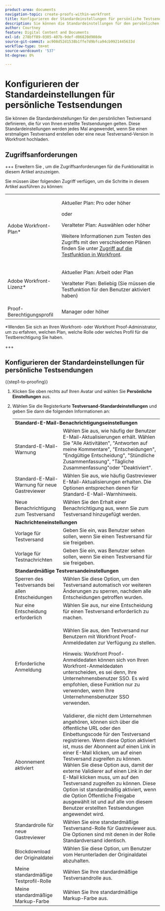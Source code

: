 ```yaml
---
product-area: documents
navigation-topic: create-proofs-within-workfront
title: Konfigurieren der Standardeinstellungen für persönliche Testsendungen
description: Sie können die Standardeinstellungen für den persönlichen Testversand definieren, die für von Ihnen erstellte Testsendungen gelten. Diese Standardeinstellungen werden jedes Mal angewendet, wenn Sie einen erstmaligen Testversand erstellen oder eine neue Testversand-Version in Workfront hochladen.
author: Courtney
feature: Digital Content and Documents
exl-id: 278bff89-0305-407b-9def-d06820d908de
source-git-commit: ac908d52d1538b1ffe7d9bfca94cb9921445633d
workflow-type: tm+mt
source-wordcount: '537'
ht-degree: 0%

---
```


# Konfigurieren der Standardeinstellungen für persönliche Testsendungen

Sie können die Standardeinstellungen für den persönlichen Testversand definieren, die für von Ihnen erstellte Testsendungen gelten. Diese Standardeinstellungen werden jedes Mal angewendet, wenn Sie einen erstmaligen Testversand erstellen oder eine neue Testversand-Version in Workfront hochladen.

## Zugriffsanforderungen

+++ Erweitern Sie , um die Zugriffsanforderungen für die Funktionalität in diesem Artikel anzuzeigen.

Sie müssen über folgenden Zugriff verfügen, um die Schritte in diesem Artikel ausführen zu können:

<table style="table-layout:auto"> 
 <col> 
 <col> 
 <tbody> 
  <tr> 
   <td role="rowheader">Adobe Workfront-Plan*</td> 
   <td> <p>Aktueller Plan: Pro oder höher</p> <p>oder</p> <p>Veralteter Plan: Auswählen oder höher</p> <p>Weitere Informationen zum Testen des Zugriffs mit den verschiedenen Plänen finden Sie unter <a href="/help/quicksilver/administration-and-setup/manage-workfront/configure-proofing/access-to-proofing-functionality.md" class="MCXref xref">Zugriff auf die Testfunktion in Workfront</a>.</p> </td> 
  </tr> 
  <tr> 
   <td role="rowheader">Adobe Workfront-Lizenz*</td> 
   <td> <p>Aktueller Plan: Arbeit oder Plan</p> <p>Veralteter Plan: Beliebig (Sie müssen die Testfunktion für den Benutzer aktiviert haben)</p> </td> 
  </tr> 
  <tr> 
   <td role="rowheader">Proof-Berechtigungsprofil </td> 
   <td>Manager oder höher</td> 
  </tr> 
 </tbody> 
</table>

&#42;Wenden Sie sich an Ihren Workfront- oder Workfront Proof-Administrator, um zu erfahren, welchen Plan, welche Rolle oder welches Profil für die Testberechtigung Sie haben.

+++

## Konfigurieren der Standardeinstellungen für persönliche Testsendungen

{{step1-to-proofing}}

1. Klicken Sie oben rechts auf Ihren Avatar und wählen Sie **Persönliche Einstellungen** aus.
1. Wählen Sie die Registerkarte **Testversand-Standardeinstellungen** und geben Sie dann die folgenden Informationen an:

   <table style="table-layout:auto"> 
    <col> 
    <col> 
    <tbody> 
     <tr> 
      <td colspan="2"><strong>Standard-E-Mail-Benachrichtigungseinstellungen</strong> </td> 
     </tr> 
     <tr> 
      <td>Standard-E-Mail-Warnung</td> 
      <td>Wählen Sie aus, wie häufig der Benutzer E-Mail-Aktualisierungen erhält. Wählen Sie "Alle Aktivitäten", "Antworten auf meine Kommentare", "Entscheidungen", "Endgültige Entscheidung", "Stündliche Zusammenfassung", "Tägliche Zusammenfassung"oder "Deaktiviert".</td> 
     </tr> 
     <tr> 
      <td>Standard-E-Mail-Warnung für neue Gastreviewer</td> 
      <td>Wählen Sie aus, wie häufig Gastreviewer E-Mail-Aktualisierungen erhalten. Die Optionen entsprechen denen für Standard-E-Mail-Warnhinweis.</td> 
     </tr> 
     <tr> 
      <td>Neue Benachrichtigung zum Testversand</td> 
      <td>Wählen Sie den Erhalt einer Benachrichtigung aus, wenn Sie zum Testversand hinzugefügt werden.</td> 
     </tr> 
     <tr> 
      <td colspan="2"><strong>Nachrichteneinstellungen</strong> </td> 
     </tr> 
     <tr> 
      <td>Vorlage für Testversand</td> 
      <td>Geben Sie ein, was Benutzer sehen sollen, wenn Sie einen Testversand für sie freigeben.</td> 
     </tr> 
     <tr> 
      <td>Vorlage für Testnachrichten</td> 
      <td>Geben Sie ein, was Benutzer sehen sollen, wenn Sie einen Testversand für sie freigeben.</td> 
     </tr> 
     <tr> 
      <td colspan="2"><strong>Standardmäßige Testversandeinstellungen</strong> </td> 
     </tr> 
     <tr> 
      <td>Sperren des Testversands bei allen Entscheidungen</td> 
      <td>Wählen Sie diese Option, um den Testversand automatisch vor weiteren Änderungen zu sperren, nachdem alle Entscheidungen getroffen wurden.</td> 
     </tr> 
     <tr> 
      <td>Nur eine Entscheidung erforderlich</td> 
      <td>Wählen Sie aus, nur eine Entscheidung für einen Testversand erforderlich zu machen.</td> 
     </tr> 
     <tr> 
      <td>Erforderliche Anmeldung</td> 
      <td> <p>Wählen Sie aus, den Testversand nur Benutzern mit Workfront Proof-Anmeldedaten zur Verfügung zu stellen.</p> <p>Hinweis: Workfront Proof-Anmeldedaten können sich von Ihren Workfront-Anmeldedaten unterscheiden, es sei denn, Ihre Unternehmensbenutzer SSO. Es wird empfohlen, diese Funktion nur zu verwenden, wenn Ihre Unternehmensbenutzer SSO verwenden.</p> </td> 
     </tr> 
     <tr> 
      <td>Abonnement aktiviert</td> 
      <td>Validierer, die nicht dem Unternehmen angehören, können sich über die öffentliche URL oder den Einbettungscode für den Testversand registrieren. Wenn diese Option aktiviert ist, muss der Abonnent auf einen Link in einer E-Mail klicken, um auf einen Testversand zugreifen zu können. Wählen Sie diese Option aus, damit der externe Validierer auf einen Link in der E-Mail klicken muss, um auf den Testversand zugreifen zu können. Diese Option ist standardmäßig aktiviert, wenn die Option Öffentliche Freigabe ausgewählt ist und auf alle von diesem Benutzer erstellten Testsendungen angewendet wird. </td> 
     </tr> 
     <tr> 
      <td>Standardrolle für neue Gastreviewer</td> 
      <td>Wählen Sie eine standardmäßige Testversand-Rolle für Gastreviewer aus. Die Optionen sind mit denen in der Rolle Standardversand identisch.</td> 
     </tr> 
     <tr> 
      <td>Blockdownload der Originaldatei</td> 
      <td>Wählen Sie diese Option, um Benutzer vom Herunterladen der Originaldatei abzuhalten. </td> 
     </tr> 
     <tr> 
      <td>Meine standardmäßige Testprofil-Rolle</td> 
      <td>Wählen Sie Ihre standardmäßige Testversandrolle aus. </td> 
     </tr> 
     <tr> 
      <td>Meine standardmäßige Markup-Farbe</td> 
      <td>Wählen Sie Ihre standardmäßige Markup-Farbe aus. </td> 
     </tr> 
    </tbody> 
   </table>
